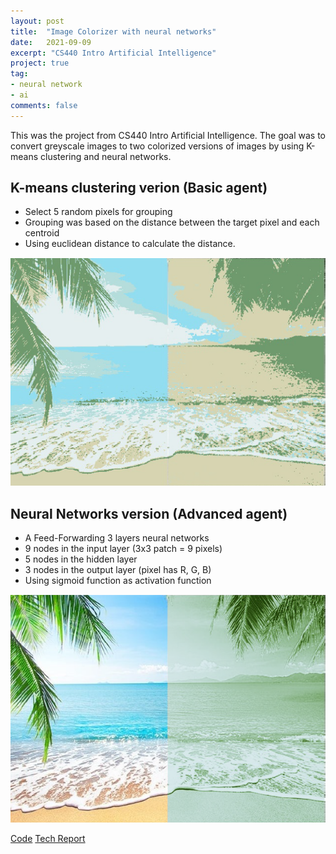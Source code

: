 ```yaml
---
layout: post
title:  "Image Colorizer with neural networks"
date:   2021-09-09
excerpt: "CS440 Intro Artificial Intelligence"
project: true
tag:
- neural network
- ai
comments: false
---
```

This was the project from CS440 Intro Artificial Intelligence. The goal was to convert greyscale images to two colorized versions of images by using K-means clustering and neural networks.

## K-means clustering verion (Basic agent)
* Select 5 random pixels for grouping
* Grouping was based on the distance between the target pixel and each centroid
* Using euclidean distance to calculate the distance.

![](../assets/img/basic1.png)

## Neural Networks version (Advanced agent)
* A Feed-Forwarding 3 layers neural networks
* 9 nodes in the input layer (3x3 patch = 9 pixels)
* 5 nodes in the hidden layer
* 3 nodes in the output layer (pixel has R, G, B)
* Using sigmoid function as activation function

![](../assets/img/advanced1.png)

<div markdown="0">
    <a href="https://github.com/Norden-Tenzin/440ArtificialIntelligence/tree/master/COLORIZATION" class="btn">Code</a>
    <a href="https://github.com/Norden-Tenzin/440ArtificialIntelligence/blob/master/COLORIZATION/Report4_sk1998_tn266.pdf" class="btn">Tech Report</a>
</div>
